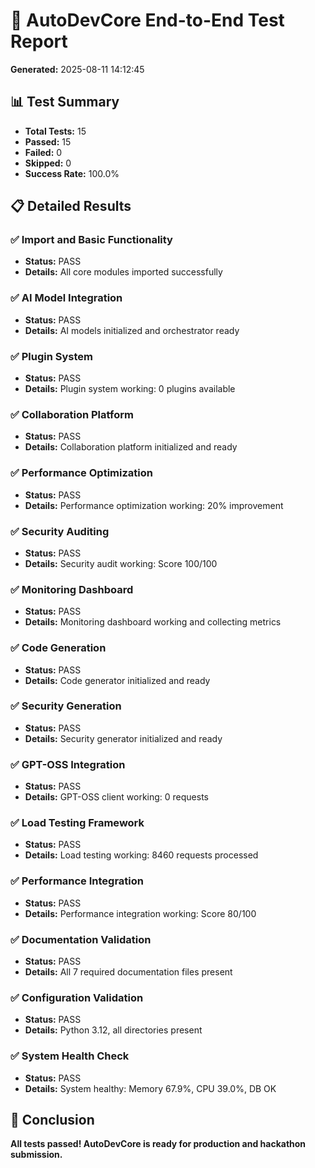# 🧪 AutoDevCore End-to-End Test Report
**Generated:** 2025-08-11 14:12:45

## 📊 Test Summary
- **Total Tests:** 15
- **Passed:** 15
- **Failed:** 0
- **Skipped:** 0
- **Success Rate:** 100.0%

## 📋 Detailed Results
### ✅ Import and Basic Functionality
- **Status:** PASS
- **Details:** All core modules imported successfully

### ✅ AI Model Integration
- **Status:** PASS
- **Details:** AI models initialized and orchestrator ready

### ✅ Plugin System
- **Status:** PASS
- **Details:** Plugin system working: 0 plugins available

### ✅ Collaboration Platform
- **Status:** PASS
- **Details:** Collaboration platform initialized and ready

### ✅ Performance Optimization
- **Status:** PASS
- **Details:** Performance optimization working: 20% improvement

### ✅ Security Auditing
- **Status:** PASS
- **Details:** Security audit working: Score 100/100

### ✅ Monitoring Dashboard
- **Status:** PASS
- **Details:** Monitoring dashboard working and collecting metrics

### ✅ Code Generation
- **Status:** PASS
- **Details:** Code generator initialized and ready

### ✅ Security Generation
- **Status:** PASS
- **Details:** Security generator initialized and ready

### ✅ GPT-OSS Integration
- **Status:** PASS
- **Details:** GPT-OSS client working: 0 requests

### ✅ Load Testing Framework
- **Status:** PASS
- **Details:** Load testing working: 8460 requests processed

### ✅ Performance Integration
- **Status:** PASS
- **Details:** Performance integration working: Score 80/100

### ✅ Documentation Validation
- **Status:** PASS
- **Details:** All 7 required documentation files present

### ✅ Configuration Validation
- **Status:** PASS
- **Details:** Python 3.12, all directories present

### ✅ System Health Check
- **Status:** PASS
- **Details:** System healthy: Memory 67.9%, CPU 39.0%, DB OK

## 🎉 Conclusion
**All tests passed! AutoDevCore is ready for production and hackathon submission.**